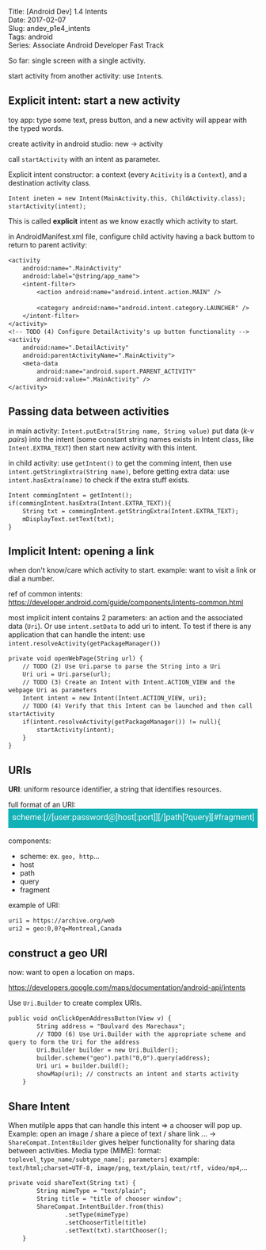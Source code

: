 Title: [Android Dev] 1.4 Intents  
Date: 2017-02-07  
Slug:  andev_p1e4_intents  
Tags: android    
Series: Associate Android Developer Fast Track 
 


So far: single screen with a single activity. 

start activity from another activity: use ``Intent``s. 

Explicit intent: start a new activity
-------------------------------------
toy app: type some text, press button, and a new activity will appear with the typed words.

create activity in android studio: new → activity

call ``startActivity`` with an intent as parameter. 

Explicit intent constructor: a context (every ``Acitivity`` is a ``Context``), and a destination activity class. 

    Intent ineten = new Intent(MainActivity.this, ChildActivity.class);
    startActivity(intent);

This is called **explicit** intent as we know exactly which activity to start. 

in AndroidManifest.xml file, configure child activity having a back buttom to return to parent activity: 

    <activity
        android:name=".MainActivity"
        android:label="@string/app_name">
        <intent-filter>
            <action android:name="android.intent.action.MAIN" />

            <category android:name="android.intent.category.LAUNCHER" />
        </intent-filter>
    </activity>
    <!-- TODO (4) Configure DetailActivity's up button functionality -->
    <activity
        android:name=".DetailActivity"
        android:parentActivityName=".MainActivity">
        <meta-data
            android:name="android.suport.PARENT_ACTIVITY"
            android:value=".MainActivity" />
    </activity>


Passing data between activities
-------------------------------
in main activity: 
``Intent.putExtra(String name, String value)``
put data (*k-v pairs*) into the intent (some constant string names exists in Intent class, like ``Intent.EXTRA_TEXT``)
then start new activity with this intent. 

in child activity: 
use ``getIntent()`` to get the comming intent, then use ``intent.getStringExtra(String name)``, 
before getting extra data: use ``intent.hasExtra(name)`` to check if the extra stuff exists. 

    Intent commingIntent = getIntent();
    if(commingIntent.hasExtra(Intent.EXTRA_TEXT)){
        String txt = commingIntent.getStringExtra(Intent.EXTRA_TEXT);
        mDisplayText.setText(txt);
    }


Implicit Intent: opening a link
-------------------------------
when don't know/care which activity to start. 
example: want to visit a link or dial a number. 

ref of common intents: <https://developer.android.com/guide/components/intents-common.html>

most implicit intent contains 2 parameters: an action and the associated data (``Uri``). Or use ``intent.setData`` to add uri to intent. 
To test if there is any application that can handle the intent: use ``intent.resolveActivity(getPackageManager())``

    private void openWebPage(String url) {
        // TODO (2) Use Uri.parse to parse the String into a Uri
        Uri uri = Uri.parse(url);
        // TODO (3) Create an Intent with Intent.ACTION_VIEW and the webpage Uri as parameters
        Intent intent = new Intent(Intent.ACTION_VIEW, uri);
        // TODO (4) Verify that this Intent can be launched and then call startActivity
        if(intent.resolveActivity(getPackageManager()) != null){
            startActivity(intent);
        }
    }


URIs
----

**URI**: uniform resource identifier, a string that identifies resources. 

full format of an URI: 
![](../images/andev_p1e4_intents/pasted_image.png)

components: 

* scheme: ex. ``geo, http``...
* host
* path
* query
* fragment


example of URI: 

    uri1 = https://archive.org/web
    uri2 = geo:0,0?q=Montreal,Canada


construct a geo URI
-------------------
now: want to open a location on maps. 

<https://developers.google.com/maps/documentation/android-api/intents>

Use ``Uri.Builder`` to create complex URIs. 

    public void onClickOpenAddressButton(View v) {
            String address = "Boulvard des Marechaux";
            // TODO (6) Use Uri.Builder with the appropriate scheme and query to form the Uri for the address
            Uri.Builder builder = new Uri.Builder();
            builder.scheme("geo").path("0,0").query(address);
            Uri uri = builder.build();
            showMap(uri); // constructs an intent and starts activity
        }

Share Intent
------------

When mutilple apps that can handle this intent ⇒ a chooser will pop up. 
Example: open an image / share a piece of text / share link ... 
 → ``ShareCompat.IntentBuilder``  gives helper functionality for sharing data between activities.
Media type (MIME):
format: ``toplevel_type_name/subtype_name[; parameters]``
example: ``text/html;charset=UTF-8, image/png``, ``text/plain``, ``text/rtf, video/mp4``,...

    private void shareText(String txt) {
            String mimeType = "text/plain";
            String title = "title of chooser window";
            ShareCompat.IntentBuilder.from(this)
                    .setType(mimeType)
                    .setChooserTitle(title)
                    .setText(txt).startChooser();
        }

